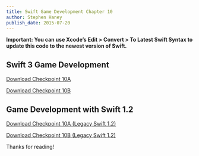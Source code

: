 ```yaml
---
title: Swift Game Development Chapter 10
author: Stephen Haney
publish_date: 2015-07-20
---
```


**Important: You can use Xcode’s Edit > Convert > To Latest Swift Syntax to update this code to the newest version of Swift.**

## Swift 3 Game Development

<a href="swift-3/Checkpoint-10A.zip">Download Checkpoint 10A</a>

<a href="swift-3/Checkpoint-10B.zip">Download Checkpoint 10B</a>

## Game Development with Swift 1.2

<a href="swift-1/Checkpoint-10A.zip">Download Checkpoint 10A (Legacy Swift 1.2)</a>

<a href="swift-1/Checkpoint-10B.zip">Download Checkpoint 10B (Legacy Swift 1.2)</a>

Thanks for reading!
